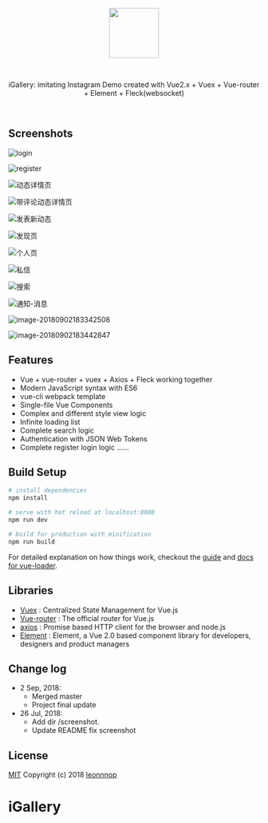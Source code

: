 <p align="center">
	<img src="./screenshot/logo.png" width="100px">
</p>

<br>

<p align="center">
iGallery: imitating Instagram Demo created with Vue2.x + Vuex + Vue-router + Element + Fleck(websocket)
</p>


</br>

## Screenshots

![login](./screenshot/login.png)

![register](./screenshot/register.png)

![动态详情页](./screenshot/动态详情页.png)

![带评论动态详情页](./screenshot/带评论动态详情页.png)

![发表新动态](./screenshot/发表新动态.png)

![发现页](./screenshot/发现页.png)

![个人页](./screenshot/个人页.png)

![私信](./screenshot/私信.png)

![搜索](./screenshot/搜索.jpg)

![通知-消息](./screenshot/通知-消息.png)

![image-20180902183342508](./screenshot/首页.png)

![image-20180902183442847](./screenshot/首页-2.png)

## Features

- Vue + vue-router + vuex + Axios + Fleck working together
- Modern JavaScript syntax with ES6
- vue-cli webpack template
- Single-file Vue Components
- Complex and different style view logic
- Infinite loading list
- Complete search logic
- Authentication with JSON Web Tokens
- Complete register login logic
  ......

## Build Setup

```bash
# install dependencies
npm install

# serve with hot reload at localhost:8080
npm run dev

# build for production with minification
npm run build

```

For detailed explanation on how things work, checkout the [guide](http://vuejs-templates.github.io/webpack/) and [docs for vue-loader](http://vuejs.github.io/vue-loader).

## Libraries

- [Vuex](https://vuex.vuejs.org) : Centralized State Management for Vue.js
- [Vue-router](http://router.vuejs.org/) : The official router for Vue.js
- [axios](https://github.com/axios/axios) : Promise based HTTP client for the browser and node.js
- [Element](https://element.eleme.io/#/en-US) : Element, a Vue 2.0 based component library for developers, designers and product managers

## Change log

- 2 Sep, 2018:
  - Merged master
  - Project final update
- 26 Jul, 2018:
  - Add dir /screenshot.
  - Update README fix screenshot

## License

[MIT](https://github.com/jeneser/douban/blob/master/LICENSE) Copyright (c) 2018 [leonnnop](https://leonnnop.github.io/)
# iGallery
